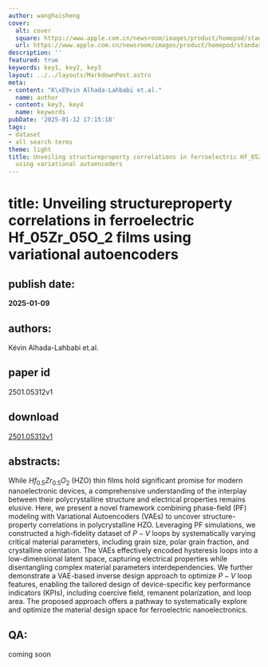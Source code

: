 ```yaml
---
author: wanghaisheng
cover:
  alt: cover
  square: https://www.apple.com.cn/newsroom/images/product/homepod/standard/Apple-HomePod-hero-230118_big.jpg.large_2x.jpg
  url: https://www.apple.com.cn/newsroom/images/product/homepod/standard/Apple-HomePod-hero-230118_big.jpg.large_2x.jpg
description: ''
featured: true
keywords: key1, key2, key3
layout: ../../layouts/MarkdownPost.astro
meta:
- content: "K\xE9vin Alhada-Lahbabi et.al."
  name: author
- content: key3, key4
  name: keywords
pubDate: '2025-01-12 17:15:18'
tags:
- dataset
- all search terms
theme: light
title: Unveiling structureproperty correlations in ferroelectric Hf_05Zr_05O_2 films
  using variational autoencoders
---
```


# title: Unveiling structureproperty correlations in ferroelectric Hf_05Zr_05O_2 films using variational autoencoders 
## publish date: 
**2025-01-09** 
## authors: 
  Kévin Alhada-Lahbabi et.al. 
## paper id
2501.05312v1
## download
[2501.05312v1](http://arxiv.org/abs/2501.05312v1)
## abstracts:
While $Hf_{0.5}Zr_{0.5}O_2$ (HZO) thin films hold significant promise for modern nanoelectronic devices, a comprehensive understanding of the interplay between their polycrystalline structure and electrical properties remains elusive. Here, we present a novel framework combining phase-field (PF) modeling with Variational Autoencoders (VAEs) to uncover structure-property correlations in polycrystalline HZO. Leveraging PF simulations, we constructed a high-fidelity dataset of $P-V$ loops by systematically varying critical material parameters, including grain size, polar grain fraction, and crystalline orientation. The VAEs effectively encoded hysteresis loops into a low-dimensional latent space, capturing electrical properties while disentangling complex material parameters interdependencies. We further demonstrate a VAE-based inverse design approach to optimize $P-V$ loop features, enabling the tailored design of device-specific key performance indicators (KPIs), including coercive field, remanent polarization, and loop area. The proposed approach offers a pathway to systematically explore and optimize the material design space for ferroelectric nanoelectronics.
## QA:
coming soon

